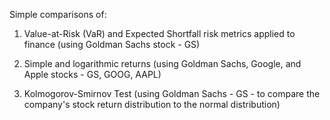 Simple comparisons of:

1. Value-at-Risk (VaR) and Expected Shortfall risk metrics applied to finance (using Goldman Sachs stock - GS)

2. Simple and logarithmic returns (using Goldman Sachs, Google, and Apple stocks - GS, GOOG, AAPL)

3. Kolmogorov-Smirnov Test (using Goldman Sachs - GS - to compare the company's stock return distribution to the normal distribution)